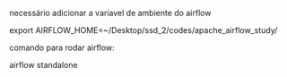 necessário adicionar a variavel de ambiente do airflow

export AIRFLOW_HOME=~/Desktop/ssd_2/codes/apache_airflow_study/

comando para rodar airflow:

airflow standalone

